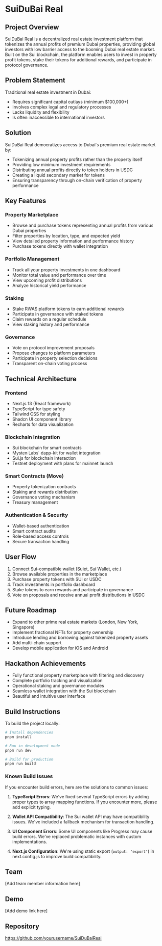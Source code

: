 # SuiDuBai Real

## Project Overview

SuiDuBai Real is a decentralized real estate investment platform that tokenizes the annual profits of premium Dubai properties, providing global investors with low barrier access to the booming Dubai real estate market. Built on the Sui blockchain, the platform enables users to invest in property profit tokens, stake their tokens for additional rewards, and participate in protocol governance.

## Problem Statement

Traditional real estate investment in Dubai:
- Requires significant capital outlays (minimum $100,000+)
- Involves complex legal and regulatory processes
- Lacks liquidity and flexibility
- Is often inaccessible to international investors

## Solution

SuiDuBai Real democratizes access to Dubai's premium real estate market by:
- Tokenizing annual property profits rather than the property itself
- Providing low minimum investment requirements
- Distributing annual profits directly to token holders in USDC
- Creating a liquid secondary market for tokens
- Ensuring transparency through on-chain verification of property performance

## Key Features

### Property Marketplace
- Browse and purchase tokens representing annual profits from various Dubai properties
- Filter properties by location, type, and expected yield
- View detailed property information and performance history
- Purchase tokens directly with wallet integration

### Portfolio Management
- Track all your property investments in one dashboard
- Monitor total value and performance over time
- View upcoming profit distributions
- Analyze historical yield performance

### Staking
- Stake RWAS platform tokens to earn additional rewards
- Participate in governance with staked tokens
- Claim rewards on a regular schedule
- View staking history and performance

### Governance
- Vote on protocol improvement proposals
- Propose changes to platform parameters
- Participate in property selection decisions
- Transparent on-chain voting process

## Technical Architecture

### Frontend
- Next.js 13 (React framework)
- TypeScript for type safety
- Tailwind CSS for styling
- Shadcn UI component library
- Recharts for data visualization

### Blockchain Integration
- Sui blockchain for smart contracts
- Mysten Labs' dapp-kit for wallet integration
- Sui.js for blockchain interaction
- Testnet deployment with plans for mainnet launch

### Smart Contracts (Move)
- Property tokenization contracts
- Staking and rewards distribution
- Governance voting mechanism
- Treasury management

### Authentication & Security
- Wallet-based authentication
- Smart contract audits
- Role-based access controls
- Secure transaction handling

## User Flow

1. Connect Sui-compatible wallet (Suiet, Sui Wallet, etc.)
2. Browse available properties in the marketplace
3. Purchase property tokens with SUI or USDC
4. Track investments in portfolio dashboard
5. Stake tokens to earn rewards and participate in governance
6. Vote on proposals and receive annual profit distributions in USDC

## Future Roadmap

- Expand to other prime real estate markets (London, New York, Singapore)
- Implement fractional NFTs for property ownership
- Introduce lending and borrowing against tokenized property assets
- Add multi-chain support
- Develop mobile application for iOS and Android

## Hackathon Achievements

- Fully functional property marketplace with filtering and discovery
- Complete portfolio tracking and visualization
- Operational staking and governance modules
- Seamless wallet integration with the Sui blockchain
- Beautiful and intuitive user interface

## Build Instructions

To build the project locally:

```bash
# Install dependencies
pnpm install

# Run in development mode
pnpm run dev

# Build for production
pnpm run build
```

### Known Build Issues

If you encounter build errors, here are the solutions to common issues:

1. **TypeScript Errors**: We've fixed several TypeScript errors by adding proper types to array mapping functions. If you encounter more, please add explicit typing.

2. **Wallet API Compatibility**: The Sui wallet API may have compatibility issues. We've included a fallback mechanism for transaction handling.

3. **UI Component Errors**: Some UI components like Progress may cause build errors. We've replaced problematic instances with custom implementations.

4. **Next.js Configuration**: We're using static export (`output: 'export'`) in next.config.js to improve build compatibility.

## Team

[Add team member information here]

## Demo

[Add demo link here]

## Repository

https://github.com/yourusername/SuiDuBaiReal 